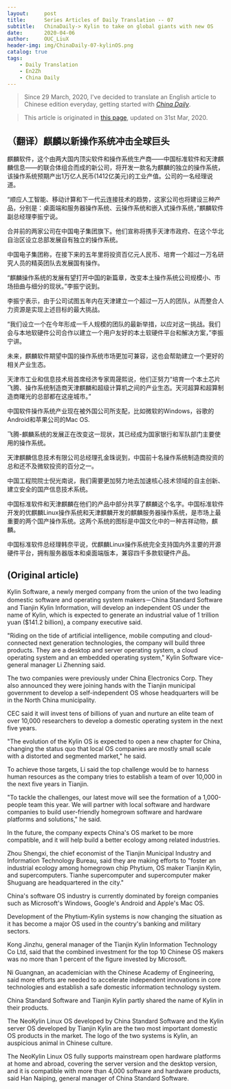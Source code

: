 ```yaml
---
layout:     post
title:      Series Articles of Daily Translation -- 07
subtitle:   ChinaDaily-> Kylin to take on global giants with new OS
date:       2020-04-06
author:     OUC_LiuX 
header-img: img/ChinaDaily-07-kylinOS.png
catalog: true
tags:
    - Daily Translation
    - En2Zh
    - China Daily 
---
```


<head>
    <script src="https://cdn.mathjax.org/mathjax/latest/MathJax.js?config=TeX-AMS-MML_HTMLorMML" type="text/javascript"></script>
    <script type="text/x-mathjax-config">
        MathJax.Hub.Config({
            tex2jax: {
            skipTags: ['script', 'noscript', 'style', 'textarea', 'pre'],
            inlineMath: [['$','$']]
            }
        });
    </script>
</head>

> Since 29 March, 2020, I've decided to translate an English article to Chinese edition everyday, getting started with [*China Daily*](https://www.chinadaily.com.cn/).    

> This article is originated in [this page](http://www.chinadaily.com.cn/a/202003/31/WS5e82ab3ca3101282172833f4.html), updated on 31st Mar, 2020.  

## （翻译）麒麟以新操作系统冲击全球巨头   

麒麟软件，这个由两大国内顶尖软件和操作系统生产商——中国标准软件和天津麒麟信息——的联合体组合而成的新公司，将开发一款名为麒麟的独立的操作系统，该操作系统预期产出1万亿人民币(1412亿美元)的工业产值。公司的一名经理说道。    

“顺应人工智能、移动计算和下一代云连接技术的趋势，这家公司也将建设三种产品，分别是：桌面端和服务器操作系统、云操作系统和嵌入式操作系统，”麒麟软件副总经理李振宁说。   

合并前的两家公司在中国电子集团旗下。他们宣称将携手天津市政府、在这个华北自治区设立总部发展自有独立的操作系统。   

中国电子集团称，在接下来的五年里将投资百亿元人民币、培育一个超过一万名研究人员的精英团队去发展国有操作。   

“麒麟操作系统的发展有望打开中国的新篇章，改变本土操作系统公司规模小、市场扭曲与细分的现状。”李振宁说到。  

李振宁表示，由于公司试图五年内在天津建立一个超过一万人的团队，从而整合人力资源是实现上述目标的最大挑战。   

“我们设立一个在今年形成一千人规模的团队的最新举措，以应对这一挑战。我们会与本地软硬件公司合作以建立一个用户友好的本土软硬件平台和解决方案，”李振宁讲。   

未来，麒麟软件期望中国的操作系统市场更加可兼容，这也会帮助建立一个更好的相关产业生态。   

天津市工业和信息技术局首席经济专家周晟熙说，他们正努力“培育一个本土芯片飞腾、操作系统制造商天津麒麟和超级计算机之间的产业生态。天河超算和超算制造商曙光的总部都在这座城市。”   

中国软件操作系统产业现在被外国公司所支配，比如微软的Windows，谷歌的Android和苹果公司的Mac OS.   

飞腾-麒麟系统的发展正在改变这一现状，其已经成为国家银行和军队部门主要使用的操作系统。   

天津麒麟信息技术有限公司总经理孔金珠说到，中国前十名操作系统制造商投资的总和还不及微软投资的百分之一。    

中国工程院院士倪光南说，我们需要更加努力地去加速核心技术领域的自主创新、建立安全的国产信息技术系统。    

中国标准软件和天津麒麟在他们的产品中部分共享了麒麟这个名字。中国标准软件开发的优麒麟Linux操作系统和天津麒麟开发的麒麟服务器操作系统，是市场上最重要的两个国产操作系统。这两个系统的图标是中国文化中的一种吉祥动物，麒麟。   

中国标准软件总经理韩奈平说，优麒麟Linux操作系统完全支持国内外主要的开源硬件平台，拥有服务器版本和桌面端版本，兼容四千多款软硬件产品。  

## (Original article)   
Kylin Software, a newly merged company from the union of the two leading domestic software and operating system makers－China Standard Software and Tianjin Kylin Information, will develop an independent OS under the name of Kylin, which is expected to generate an industrial value of 1 trillion yuan ($141.2 billion), a company executive said.

"Riding on the tide of artificial intelligence, mobile computing and cloud-connected next generation technologies, the company will build three products. They are a desktop and server operating system, a cloud operating system and an embedded operating system," Kylin Software vice-general manager Li Zhenning said.

The two companies were previously under China Electronics Corp. They also announced they were joining hands with the Tianjin municipal government to develop a self-independent OS whose headquarters will be in the North China municipality.

CEC said it will invest tens of billions of yuan and nurture an elite team of over 10,000 researchers to develop a domestic operating system in the next five years.

"The evolution of the Kylin OS is expected to open a new chapter for China, changing the status quo that local OS companies are mostly small scale with a distorted and segmented market," he said.

To achieve those targets, Li said the top challenge would be to harness human resources as the company tries to establish a team of over 10,000 in the next five years in Tianjin.

"To tackle the challenges, our latest move will see the formation of a 1,000-people team this year. We will partner with local software and hardware companies to build user-friendly homegrown software and hardware platforms and solutions," he said.

In the future, the company expects China's OS market to be more compatible, and it will help build a better ecology among related industries.

Zhou Shengxi, the chief economist of the Tianjin Municipal Industry and Information Technology Bureau, said they are making efforts to "foster an industrial ecology among homegrown chip Phytium, OS maker Tianjin Kylin, and supercomputers. Tianhe supercomputer and supercomputer maker Shuguang are headquartered in the city."

China's software OS industry is currently dominated by foreign companies such as Microsoft's Windows, Google's Android and Apple's Mac OS.

Development of the Phytium-Kylin systems is now changing the situation as it has become a major OS used in the country's banking and military sectors.

Kong Jinzhu, general manager of the Tianjin Kylin Information Technology Co Ltd, said that the combined investment for the top 10 Chinese OS makers was no more than 1 percent of the figure invested by Microsoft.

Ni Guangnan, an academician with the Chinese Academy of Engineering, said more efforts are needed to accelerate independent innovations in core technologies and establish a safe domestic information technology system.

China Standard Software and Tianjin Kylin partly shared the name of Kylin in their products.

The NeoKylin Linux OS developed by China Standard Software and the Kylin server OS developed by Tianjin Kylin are the two most important domestic OS products in the market. The logo of the two systems is Kylin, an auspicious animal in Chinese culture.

The NeoKylin Linux OS fully supports mainstream open hardware platforms at home and abroad, covering the server version and the desktop version, and it is compatible with more than 4,000 software and hardware products, said Han Naiping, general manager of China Standard Software.